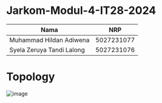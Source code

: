 # Jarkom-Modul-4-IT28-2024

|Nama  | NRP |
|--    | --  |
| Muhammad Hildan Adiwena  | 5027231077 |
| Syela Zeruya Tandi Lalong  | 5027231076 |


# Topology
![image](https://github.com/user-attachments/assets/e8a15dfc-7d53-48a5-b5c6-4237968c250d)
